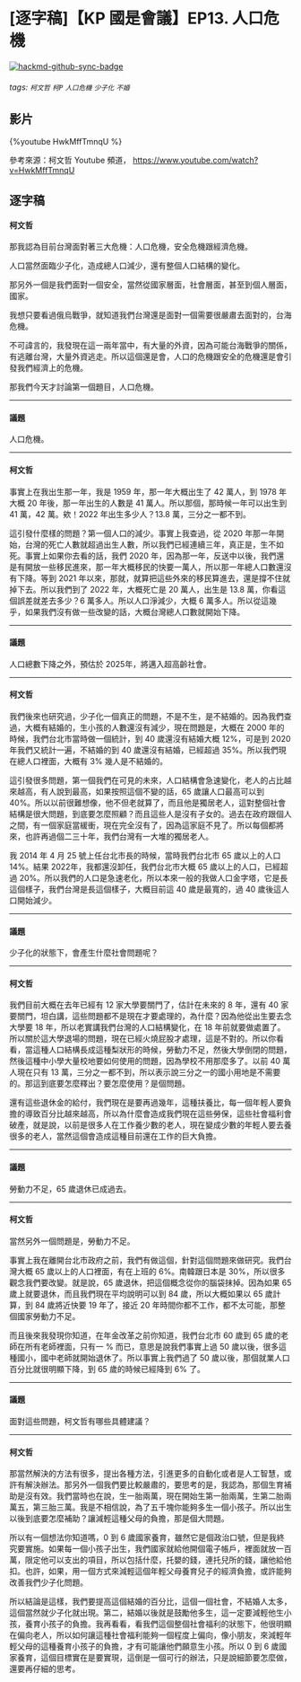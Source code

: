 # [逐字稿]【KP 國是會議】EP13. 人口危機

[![hackmd-github-sync-badge](https://hackmd.io/TX0Rv45STWOQuh-rBsaLew/badge)](https://hackmd.io/TX0Rv45STWOQuh-rBsaLew)


###### tags: `柯文哲` `柯P` `人口危機` `少子化` `不婚`

## 影片

{%youtube HwkMffTmnqU %}

參考來源：柯文哲 Youtube 頻道， https://www.youtube.com/watch?v=HwkMffTmnqU

## 逐字稿

#### 柯文哲

那我認為目前台灣面對著三大危機：人口危機，安全危機跟經濟危機。

人口當然面臨少子化，造成總人口減少，還有整個人口結構的變化。

那另外一個是我們面對一個安全，當然從國家層面，社會層面，甚至到個人層面，國家。

我想只要看過俄烏戰爭，就知道我們台灣還是面對一個需要很嚴肅去面對的，台海危機。

不可諱言的，我發現在這一兩年當中，有大量的外資，因為可能台海戰爭的關係，有逃離台灣，大量外資逃走。所以這個還是會，人口的危機跟安全的危機還是會引發我們經濟上的危機。

那我們今天才討論第一個題目，人口危機。

---

#### 議題

人口危機。

---

#### 柯文哲

事實上在我出生那一年，我是 1959 年，那一年大概出生了 42 萬人，到 1978 年大概 20 年後，那一年出生的人數是 41 萬人。所以那個，那時候一年可以出生到 41 萬，42 萬。欸！2022 年出生多少人？13.8 萬，三分之一都不到。

這引發什麼樣的問題？第一個人口的減少。事實上我查過，從 2020 年那一年開始，台灣的死亡人數就超過出生人數，所以我們已經連續三年，真正是，生不如死。事實上如果你去看的話，我們 2020 年，因為那一年，反送中以後，我們還是有開放一些移民進來，那一年大概移民的快要一萬人，所以那一年總人口數還沒有下降。等到 2021 年以來，那就，就算把這些外來的移民算進去，還是撐不住就掉下去。所以我們到了 2022 年，大概死亡是 20 萬人，出生是 13.8 萬，你看這個誤差就差去多少？6 萬多人。所以人口淨減少，大概 6 萬多人。所以從這幾乎，如果我們沒有做一些改變的話，大概台灣總人口數就開始下降。

---

#### 議題

人口總數下降之外，預估於 2025年，將邁入超高齡社會。

---

#### 柯文哲

我們後來也研究過，少子化一個真正的問題，不是不生，是不結婚的。因為我們查過，大概有結婚的，生小孩的人數還沒有減少，現在問題是，大概在 2000 年的時候，我們台北市當時做一個統計，到 40 歲還沒有結婚大概 12%，可是到 2020 年我們又統計一遍，不結婚的到 40 歲還沒有結婚，已經超過 35%。所以我們現在總人口裡面，大概有 3% 幾人是不結婚的。

這引發很多問題，第一個我們在可見的未來，人口結構會急速變化，老人的占比越來越高，有人說到最高，如果按照這個不變的話，65 歲讓人口最高可以到 40%。所以以前很難想像，他不但老就算了，而且他是獨居老人，這對整個社會結構是很大問題，到底要怎麼照顧？而且這些人是沒有子女的。過去在政府跟個人之間，有一個家庭當緩衝，現在完全沒有了，因為這家庭不見了。所以每個都將來，也許再過個二三十年，我們台灣有一大堆的獨居老人。

我 2014 年 4 月 25 號上任台北市長的時候，當時我們台北市 65 歲以上的人口 14%。結果 2022年，我都還沒卸任，我們台北市大概 65 歲以上的人口，已經超過 20%。所以我們的人口是急速老化，所以本來一般的我做人口金字塔，它是長這個樣子，我們台灣是長這個樣子，大概目前這 40 歲是最寬的，過 40 歲後這人口開始減少。

---

#### 議題

少子化的狀態下，會產生什麼社會問題呢？

---

#### 柯文哲

我們目前大概在去年已經有 12 家大學要關門了，估計在未來的 8 年，還有 40 家要關門，坦白講，這些問題都不是現在才要處理的，為什麼？因為他從出生要去念大學要 18 年，所以老實講我們台灣的人口結構變化，在 18 年前就要做處置了。所以關於這大學退場的問題，現在已經火燒屁股才處理，這是不對的。所以你看看，當這種人口結構長成這種梨狀形的時候，勞動力不足，然後大學倒閉的問題，然後這種中小學大量校地要如何使用的問題，因為學校不用那麼多了。以前 40 萬人現在只有 13 萬，三分之一都不到，所以表示說三分之一的國小用地是不需要的。那這到底要怎麼釋出？要怎麼使用？是個問題。

還有這些退休金的給付，我們現在是要再過幾年，這種扶養比，每一個年輕人要負擔的導致百分比越來越高，所以為什麼會造成我們現在這些勞保，這些社會福利會破產，就是說，以前是很多人在工作養少數的老人，現在變成少數的年輕人要去養很多的老人，當然這個會造成這種目前還在工作的巨大負擔。

---

#### 議題

勞動力不足，65 歲退休已成過去。

---

#### 柯文哲

當然另外一個問題是，勞動力不足。

事實上我在離開台北市政府之前，我們有做這個，針對這個問題來做研究。我們台灣大概 65 歲以上的人口裡面，有在上班的 6%。南韓跟日本是 30%，所以很多觀念我們要改變。就是說，65 歲退休，把這個概念從你的腦袋抹掉。因為如果 65 歲上就要退休，而且我們現在平均說明可以到 84 歲，所以大概如果以 65 歲計算，到 84 歲將近快要 19 年了，接近 20 年時間你都不工作，都不太可能，那整個國家勞動力不足。

而且後來我發現你知道，在年金改革之前你知道，我們台北市 60 歲到 65 歲的老師在所有老師裡面，只有一 % 而已，意思是說我們事實上過 50 歲以後，很多這種國小，國中老師就開始退休了。所以事實上我們過了 50 歲以後，那個就業人口百分比就很明顯下降，到 65 歲的時候已經降到 6% 了。

---

#### 議題

面對這些問題，柯文哲有哪些具體建議？

---

#### 柯文哲

那當然解決的方法有很多，提出各種方法，引進更多的自動化或者是人工智慧，或許有解決辦法。那另外一個我們要比較嚴肅的，要思考的是，我認為，那個生育補助是沒有效。我們當時也在說，生一胎兩萬，現在開始生第一胎兩萬，生第二胎兩萬五，第三胎三萬。我是不相信說，為了五千塊你能夠多生一個小孩子。所以出生以後到底要怎麼補助？讓減輕這種父母的負擔，那是個大問題。

所以有一個想法你知道嗎，0 到 6 歲國家養育，雖然它是個政治口號，但是我終究要實施。如果每一個小孩子出生，我們國家就給他開個電子帳戶，裡面就放一百萬，限定他可以支出的項目，所以包括什麼，托嬰的錢，連托兒所的錢，讓他給他扣。也許，如果，用一個方式來減輕這個年輕父母養育兒子的經濟負擔，或許能夠改善我們少子化問題。

所以結論是這樣，我們要提高這個結婚的百分比，這個一個社會，不結婚人太多，這個當然就少子化就出現。第二，結婚以後就是鼓勵他多生，這一定要減輕他生小孩，養育小孩子的負擔。我再看看，看我們這個整個社會福利的狀態下，他很明顯在偏向老人，所以如何讓這種社會福利能夠一個程度上偏向，像小朋友，來減輕年輕父母的這種養育小孩子的負擔，才有可能讓他們願意生小孩。所以 0 到 6 歲國家養育，這個目標實在是要實現，這倒是一個可行的辦法，只是說細節要怎麼做，還要再仔細的思考。
